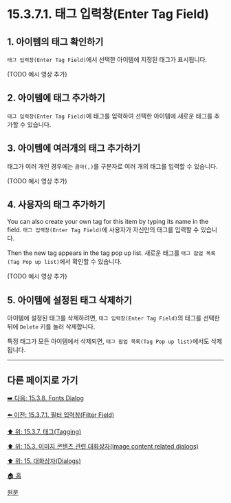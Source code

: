 # 15.3.7.1. 태그 입력창(Enter Tag Field)

## 1. 아이템의 태그 확인하기
`태그 입력창(Enter Tag Field)`에서 선택한 아이템에 지정된 태그가 표시됩니다.

(TODO 예시 영상 추가)

## 2. 아이템에 태그 추가하기

`태그 입력창(Enter Tag Field)`에 태그를 입력하여 선택한 아이템에 새로운 태그를 추가할 수 있습니다.


## 3. 아이템에 여러개의 태그 추가하기
태그가 여러 개인 경우에는 `콤마(,)`를 구분자로 여러 개의 태그를 입력할 수 있습니다.

(TODO 예시 영상 추가)

## 4. 사용자의 태그 추가하기
You can also create your own tag for this item by typing its name in the field.
`태그 입력창(Enter Tag Field)`에 사용자가 자신만의 태그를 입력할 수 있습니다.

Then the new tag appears in the tag pop up list.
새로운 태그를 `태그 팝업 목록(Tag Pop up list)`에서 확인할 수 있습니다.

(TODO 예시 영상 추가)

## 5. 아이템에 설정된 태그 삭제하기
아이템에 설정된 태그를 삭제하려면, `태그 입력창(Enter Tag Field)`의 태그를 선택한 뒤에 `Delete` 키를 눌러 삭제합니다.

특정 태그가 모든 아이템에서 삭제되면, `태그 팝업 목록(Tag Pop up list)`에서도 삭제됩니다.

***

## 다른 페이지로 가기

[➡️ 다음: 15.3.8. Fonts Dialog](./15-03-08-fonts_dialog.md)

[⬅️ 이전: 15.3.7.1. 필터 입력창(Filter Field)](./15-03-07-01-filter_field.md)

[⬆️ 위: 15.3.7. 태그(Tagging)](./15-03-07-00-tagging.md)

[⬆️ 위: 15.3. 이미지 콘텐츠 관련 대화상자(Image content related dialogs)](./15-03-00-image-content-related-dialogs.md)

[⬆️ 위: 15. 대화상자(Dialogs)](./15-00-dialogs.md)

[🏠 홈](./00-home.md)

[원문](https://docs.gimp.org/2.10/ko/gimp-tagging.html)